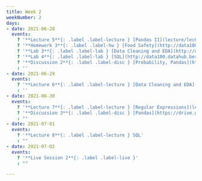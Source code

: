 ```yaml
---
title: Week 2
weekNumber: 2
days:
- date: 2021-06-28
  events:
    ? '**Lecture 5**{: .label .label-lecture } [Pandas II](lecture/lec05)'
    ? '**Homework 3**{: .label .label-hw } [Food Safety](http://data100.datahub.berkeley.edu/hub/user-redirect/git-sync?repo=https://github.com/DS-100/su21&urlpath=tree/su21/hw/hw3&branch=main) (due Jul 5)'
    ? '**Lab 3**{: .label .label-lab } [Data Cleaning and EDA](http://data100.datahub.berkeley.edu/hub/user-redirect/git-sync?repo=https://github.com/DS-100/su21&urlpath=tree/su21/lab/lab03&branch=main) (due Jul 3)'
    ? '**Lab 4**{: .label .label-lab } [SQL](http://data100.datahub.berkeley.edu/hub/user-redirect/git-sync?repo=https://github.com/DS-100/su21&urlpath=tree/su21/lab/lab04&branch=main) (due Jul 3)'
    ? '**Discussion 2**{: .label .label-disc } [Probability, Pandas](https://drive.google.com/file/d/1yybpSG1tdaemOQVwLqdPGkXWazcV2KPD/view?usp=sharing) [(videos)](https://www.youtube.com/playlist?list=PLQCcNQgUcDfpZlyxR_Ln_mYQp7hRp0XOR) [(solutions)](https://drive.google.com/file/d/1x4XL47Bb_goEY3Ir69U36EFj9M6mbCR9/view?usp=sharing)'
    : ''
- date: 2021-06-29
  events:
    ? '**Lecture 6**{: .label .label-lecture } [Data Cleaning and EDA](lecture/lec06)'
    : ''
- date: 2021-06-30
  events:
    ? '**Lecture 7**{: .label .label-lecture } [Regular Expressions](lecture/lec07)'
    ? '**Discussion 3**{: .label .label-disc } [Pandas](https://drive.google.com/file/d/1xh8lsieZmAG-th1X81dX8oqAeYjqaM9s/view?usp=sharing) [(code)](http://data100.datahub.berkeley.edu/hub/user-redirect/git-sync?repo=https://github.com/DS-100/su21&urlpath=tree/su21/disc/disc03/disc03-pandas-student-blank.ipynb&branch=main)'
    : ""
- date: 2021-07-01
  events:
    ? '**Lecture 8**{: .label .label-lecture } SQL'
    : ""
- date: 2021-07-02
  events:
    ? '**Live Session 2**{: .label .label-live }'
    : ""

---
```

